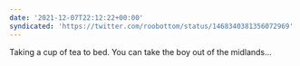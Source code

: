 ```yaml
---
date: '2021-12-07T22:12:22+00:00'
syndicated: 'https://twitter.com/roobottom/status/1468340381356072969'
---
```

Taking a cup of tea to bed. You can take the boy out of the midlands…
